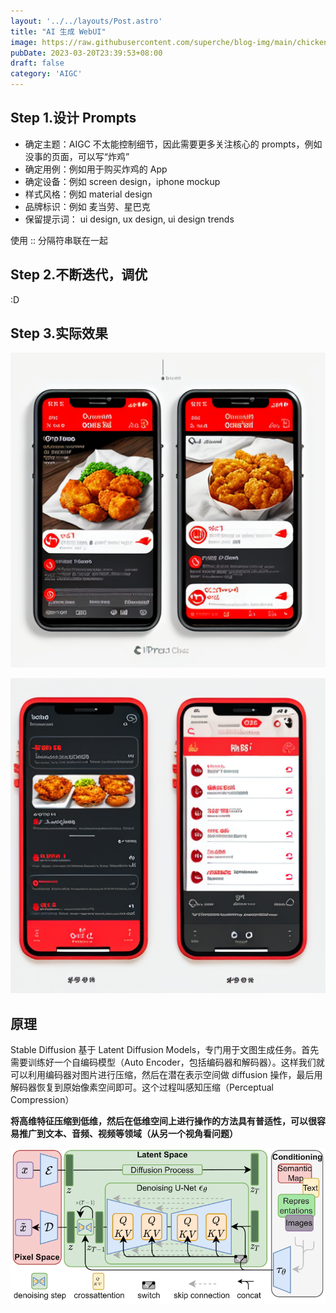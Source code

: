 ```yaml
---
layout: '../../layouts/Post.astro'
title: "AI 生成 WebUI"
image: https://raw.githubusercontent.com/superche/blog-img/main/chicken1.png
pubDate: 2023-03-20T23:39:53+08:00
draft: false
category: 'AIGC'
---
```


## Step 1.设计 Prompts
* 确定主题：AIGC 不太能控制细节，因此需要更多关注核心的 prompts，例如没事的页面，可以写“炸鸡”
* 确定用例：例如用于购买炸鸡的 App
* 确定设备：例如 screen design，iphone mockup
* 样式风格：例如 material design
* 品牌标识：例如 麦当劳、星巴克
* 保留提示词： ui design, ux design, ui design trends

使用 :: 分隔符串联在一起

## Step 2.不断迭代，调优

:D

## Step 3.实际效果

![example1](https://raw.githubusercontent.com/superche/blog-img/main/chicken1.png)

![example2](https://raw.githubusercontent.com/superche/blog-img/main/chicken2.png)

## 原理

Stable Diffusion 基于 Latent Diffusion Models，专门用于文图生成任务。首先需要训练好一个自编码模型（Auto Encoder，包括编码器和解码器）。这样我们就可以利用编码器对图片进行压缩，然后在潜在表示空间做 diffusion 操作，最后用解码器恢复到原始像素空间即可。这个过程叫感知压缩（Perceptual Compression）

**将高维特征压缩到低维，然后在低维空间上进行操作的方法具有普适性，可以很容易推广到文本、音频、视频等领域（从另一个视角看问题）**

![Diffusion Model](https://raw.githubusercontent.com/superche/blog-img/main/latent-diffusion.png)
